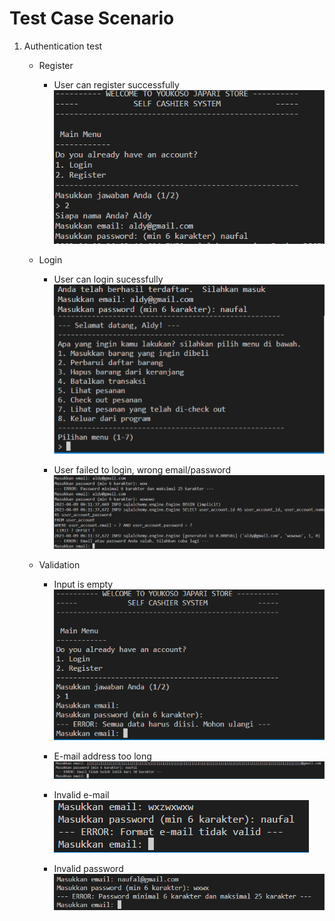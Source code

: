 # Test Case Scenario
1. Authentication test
    - Register
        - User can register successfully
            ![](docs/1-register.png)
    - Login
        - User can login sucessfully
            ![](docs/2-login.png)

        - User failed to login, wrong email/password
            ![](docs/7-wrong-password.png)

    - Validation
        - Input is empty
            ![](docs/3-empty-input.png)

        - E-mail address too long
            ![](docs/4-long-email.png)

        - Invalid e-mail
            ![](docs/5-invalid-email.png)

        - Invalid password
            ![](docs/6-invalid-password.png)
